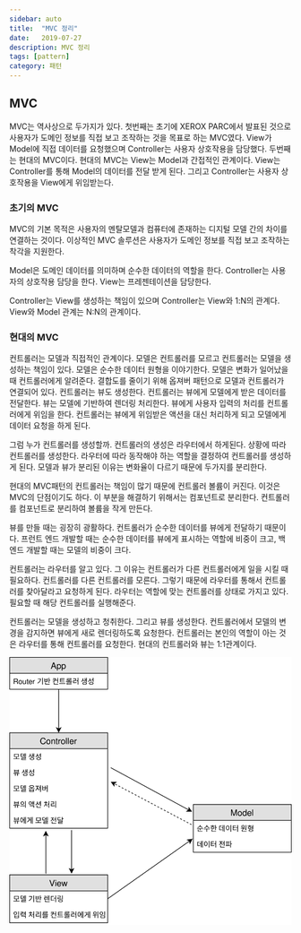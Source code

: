 ```yaml
---
sidebar: auto
title:  "MVC 정리"
date:   2019-07-27
description: MVC 정리
tags: [pattern]
category: 패턴
---
```


## MVC
MVC는 역사상으로 두가지가 있다. 첫번째는 초기에 XEROX PARC에서 발표된 것으로 사용자가 도메인 정보를 직접 보고 조작하는 것을 목표로 하는 MVC였다. View가 Model에 직접 데이터를 요청했으며 Controller는 사용자 상호작용을 담당했다. 두번째는 현대의 MVC이다. 현대의 MVC는 View는 Model과 간접적인 관계이다. View는 Controller를 통해 Model의 데이터를 전달 받게 된다. 그리고 Controller는 사용자 상호작용을 View에게 위임받는다.

### 초기의 MVC
MVC의 기본 목적은 사용자의 멘탈모델과 컴퓨터에 존재하는 디지털 모델 간의 차이를 연결하는 것이다. 이상적인 MVC 솔루션은 사용자가 도메인 정보를 직접 보고 조작하는 착각을 지원한다.

Model은 도메인 데이터를 의미하며 순수한 데이터의 역할을 한다. Controller는 사용자의 상호작용 담당을 한다. View는 프레젠테이션을 담당한다.

Controller는 View를 생성하는 책임이 있으며 Controller는 View와 1:N의 관계다. View와 Model 관계는 N:N의 관계이다.

### 현대의 MVC
컨트롤러는 모델과 직접적인 관계이다. 모델은 컨트롤러를 모르고 컨트롤러는 모델을 생성하는 책임이 있다. 모델은 순수한 데이터 원형을 이야기한다. 모델은 변화가 일어났을 때 컨트롤러에게 알려준다. 결합도를 줄이기 위해 옵져버 패턴으로 모델과 컨트롤러가 연결되어 있다. 컨트롤러는 뷰도 생성한다. 컨트롤러는 뷰에게 모델에게 받은 데이터를 전달한다. 뷰는 모델에 기반하여 렌더링 처리한다. 뷰에게 사용자 입력의 처리를 컨트롤러에게 위임을 한다. 컨트롤러는 뷰에게 위임받은 액션을 대신 처리하게 되고 모델에게 데이터 요청을 하게 된다.

그럼 누가 컨트롤러를 생성할까. 컨트롤러의 생성은 라우터에서 하게된다. 상황에 따라 컨트롤러를 생성한다. 라우터에 따라 동작해야 하는 역할을 결정하여 컨트롤러를 생성하게 된다. 모델과 뷰가 분리된 이유는 변화율이 다르기 때문에 두가지를 분리한다.

현대의 MVC패턴의 컨트롤러는 책임이 많기 때문에 컨트롤러 볼륨이 커진다. 이것은 MVC의 단점이기도 하다. 이 부분을 해결하기 위해서는 컴포넌트로 분리한다. 컨트롤러를 컴포넌트로 분리하여 볼륨을 작게 만든다.

뷰를 만들 때는 굉장히 광활하다. 컨트롤러가 순수한 데이터를 뷰에게 전달하기 때문이다. 프런트 엔드 개발할 때는 순수한 데이터를 뷰에게 표시하는 역할에 비중이 크고, 백 엔드 개발할 때는 모델의 비중이 크다.

컨트롤러는 라우터를 알고 있다. 그 이유는 컨트롤러가 다른 컨트롤러에게 일을 시킬 때 필요하다. 컨트롤러를 다른 컨트롤러를 모른다. 그렇기 때문에 라우터를 통해서 컨트롤러를 찾아달라고 요청하게 된다. 라우터는 역할에 맞는 컨트롤러를 상태로 가지고 있다. 필요할 때 해당 컨트롤러를 실행해준다.

컨트롤러는 모델을 생성하고 청취한다. 그리고 뷰를 생성한다. 컨트롤러에서 모델의 변경을 감지하면 뷰에게 새로 렌더링하도록 요청한다. 컨트롤러는 본인의 역할이 아는 것은 라우터를 통해 컨트롤러를 요청한다.
현대의 컨트롤러와 뷰는 1:1관계이다.

![](../img/pattern/mvc.svg)
